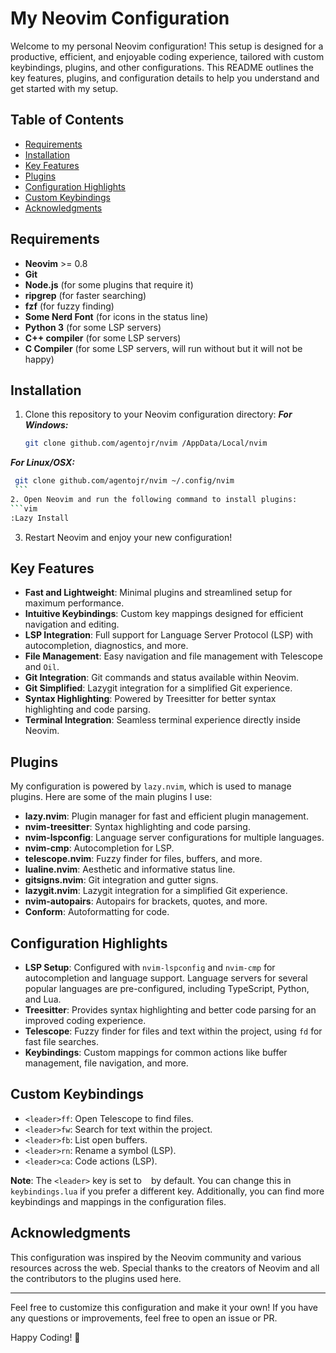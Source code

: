 
# My Neovim Configuration

Welcome to my personal Neovim configuration! This setup is designed for a productive, efficient, and enjoyable coding experience, tailored with custom keybindings, plugins, and other configurations. This README outlines the key features, plugins, and configuration details to help you understand and get started with my setup.

## Table of Contents
- [Requirements](#requirements)
- [Installation](#installation)
- [Key Features](#key-features)
- [Plugins](#plugins)
- [Configuration Highlights](#configuration-highlights)
- [Custom Keybindings](#custom-keybindings)
- [Acknowledgments](#acknowledgments)

## Requirements
- **Neovim** >= 0.8
- **Git**
- **Node.js** (for some plugins that require it)
- **ripgrep** (for faster searching)
- **fzf** (for fuzzy finding) 
- **Some Nerd Font** (for icons in the status line)
- **Python 3** (for some LSP servers)
- **C++ compiler** (for some LSP servers)
- **C Compiler** (for some LSP servers, will run without but it will not be happy)

## Installation
1. Clone this repository to your Neovim configuration directory:
***For Windows:***
   ```bash
   git clone github.com/agentojr/nvim /AppData/Local/nvim
   ```
***For Linux/OSX:***
   ```bash
    git clone github.com/agentojr/nvim ~/.config/nvim
    ```
2. Open Neovim and run the following command to install plugins:
   ```vim
   :Lazy Install
   ```
3. Restart Neovim and enjoy your new configuration!

## Key Features
- **Fast and Lightweight**: Minimal plugins and streamlined setup for maximum performance.
- **Intuitive Keybindings**: Custom key mappings designed for efficient navigation and editing.
- **LSP Integration**: Full support for Language Server Protocol (LSP) with autocompletion, diagnostics, and more.
- **File Management**: Easy navigation and file management with Telescope and `Oil`.
- **Git Integration**: Git commands and status available within Neovim.
- **Git Simplified**: Lazygit integration for a simplified Git experience.
- **Syntax Highlighting**: Powered by Treesitter for better syntax highlighting and code parsing.
- **Terminal Integration**: Seamless terminal experience directly inside Neovim.

## Plugins
My configuration is powered by `lazy.nvim`, which is used to manage plugins. Here are some of the main plugins I use:

- **lazy.nvim**: Plugin manager for fast and efficient plugin management.
- **nvim-treesitter**: Syntax highlighting and code parsing.
- **nvim-lspconfig**: Language server configurations for multiple languages.
- **nvim-cmp**: Autocompletion for LSP.
- **telescope.nvim**: Fuzzy finder for files, buffers, and more.
- **lualine.nvim**: Aesthetic and informative status line.
- **gitsigns.nvim**: Git integration and gutter signs.
- **lazygit.nvim**: Lazygit integration for a simplified Git experience.
- **nvim-autopairs**: Autopairs for brackets, quotes, and more.
- **Conform**: Autoformatting for code.

## Configuration Highlights
- **LSP Setup**: Configured with `nvim-lspconfig` and `nvim-cmp` for autocompletion and language support. Language servers for several popular languages are pre-configured, including TypeScript, Python, and Lua.
- **Treesitter**: Provides syntax highlighting and better code parsing for an improved coding experience.
- **Telescope**: Fuzzy finder for files and text within the project, using `fd` for fast file searches.
- **Keybindings**: Custom mappings for common actions like buffer management, file navigation, and more.

## Custom Keybindings
- `<leader>ff`: Open Telescope to find files.
- `<leader>fw`: Search for text within the project.
- `<leader>fb`: List open buffers.
- `<leader>rn`: Rename a symbol (LSP).
- `<leader>ca`: Code actions (LSP).

**Note**: The `<leader>` key is set to ` ` by default. You can change this in `keybindings.lua` if you prefer a different key. Additionally, you can find more keybindings and mappings in the configuration files.

## Acknowledgments
This configuration was inspired by the Neovim community and various resources across the web. Special thanks to the creators of Neovim and all the contributors to the plugins used here.

---

Feel free to customize this configuration and make it your own! If you have any questions or improvements, feel free to open an issue or PR.

Happy Coding! 🚀
